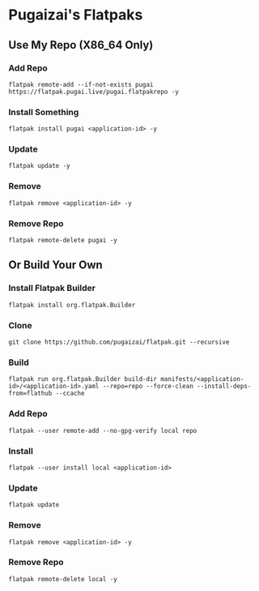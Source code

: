 # Pugaizai's Flatpaks

## Use My Repo (X86_64 Only)

### Add Repo

`flatpak remote-add --if-not-exists pugai https://flatpak.pugai.live/pugai.flatpakrepo -y`

### Install Something

`flatpak install pugai <application-id> -y`

### Update

`flatpak update -y`

### Remove

`flatpak remove <application-id> -y`

### Remove Repo

`flatpak remote-delete pugai -y`

## Or Build Your Own

### Install Flatpak Builder

`flatpak install org.flatpak.Builder`

### Clone

`git clone https://github.com/pugaizai/flatpak.git --recursive`

### Build

`flatpak run org.flatpak.Builder build-dir manifests/<application-id>/<application-id>.yaml --repo=repo --force-clean --install-deps-from=flathub --ccache`

### Add Repo

`flatpak --user remote-add --no-gpg-verify local repo`

### Install

`flatpak --user install local <application-id>`

### Update

`flatpak update`

### Remove

`flatpak remove <application-id> -y`

### Remove Repo

`flatpak remote-delete local -y`
